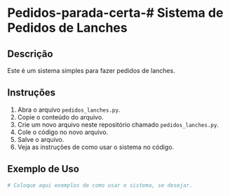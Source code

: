 # Pedidos-parada-certa-# Sistema de Pedidos de Lanches

## Descrição
Este é um sistema simples para fazer pedidos de lanches.

## Instruções
1. Abra o arquivo `pedidos_lanches.py`.
2. Copie o conteúdo do arquivo.
3. Crie um novo arquivo neste repositório chamado `pedidos_lanches.py`.
4. Cole o código no novo arquivo.
5. Salve o arquivo.
6. Veja as instruções de como usar o sistema no código.

## Exemplo de Uso
```python
# Coloque aqui exemplos de como usar o sistema, se desejar.
